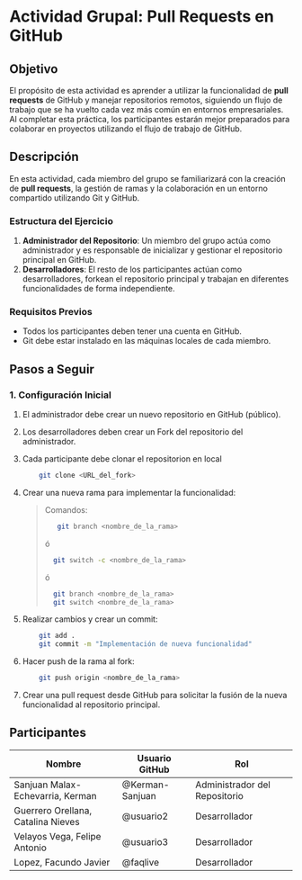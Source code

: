 # Actividad Grupal: Pull Requests en GitHub

## Objetivo

El propósito de esta actividad es aprender a utilizar la funcionalidad de **pull requests** de GitHub y manejar repositorios remotos, siguiendo un flujo de trabajo que se ha vuelto cada vez más común en entornos empresariales. Al completar esta práctica, los participantes estarán mejor preparados para colaborar en proyectos utilizando el flujo de trabajo de GitHub.

## Descripción

En esta actividad, cada miembro del grupo se familiarizará con la creación de **pull requests**, la gestión de ramas y la colaboración en un entorno compartido utilizando Git y GitHub.

### Estructura del Ejercicio

1. **Administrador del Repositorio**: Un miembro del grupo actúa como administrador y es responsable de inicializar y gestionar el repositorio principal en GitHub.
2. **Desarrolladores**: El resto de los participantes actúan como desarrolladores, forkean el repositorio principal y trabajan en diferentes funcionalidades de forma independiente.

### Requisitos Previos

- Todos los participantes deben tener una cuenta en GitHub.
- Git debe estar instalado en las máquinas locales de cada miembro.

## Pasos a Seguir

### 1. Configuración Inicial

1. El administrador debe crear un nuevo repositorio en GitHub (público).
2. Los desarrolladores deben crear un Fork del repositorio del administrador.
3. Cada participante debe clonar el repositorion en local

    ```bash
        git clone <URL_del_fork>
    ```

4. Crear una nueva rama para implementar la funcionalidad:

    > Comandos:
    >
    >```bash
    >    git branch <nombre_de_la_rama>
    >```
    >
    >ó
    >
    >```bash
    >   git switch -c <nombre_de_la_rama>
    >```
    >
    >ó
    >
    >```bash
    >   git branch <nombre_de_la_rama>
    >   git switch <nombre_de_la_rama>  
    >```
    >

5. Realizar cambios y crear un commit:

    ```bash
        git add .
        git commit -m "Implementación de nueva funcionalidad"
    ```

6. Hacer push de la rama al fork:

    ```bash
        git push origin <nombre_de_la_rama>
    ```

7. Crear una pull request desde GitHub para solicitar la fusión de la nueva funcionalidad al repositorio principal.

## Participantes

| Nombre               | Usuario GitHub       | Rol                         |
|----------------------|----------------------|----------------------------|
| Sanjuan Malax-Echevarria, Kerman | @Kerman-Sanjuan            | Administrador del Repositorio |
| Guerrero Orellana, Catalina Nieves | @usuario2            | Desarrollador                 |
| Velayos Vega, Felipe Antonio | @usuario3            | Desarrollador                 |
| Lopez, Facundo Javier | @faqlive            | Desarrollador                 |
